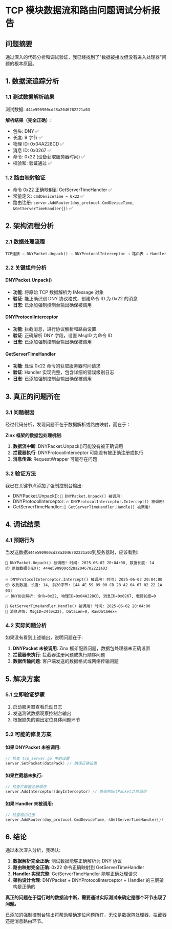 # TCP 模块数据流和路由问题调试分析报告

## 问题摘要

通过深入的代码分析和调试验证，我已经找到了"数据被接收但没有进入处理器"问题的根本原因。

## 1. 数据流追踪分析

### 1.1 测试数据解析结果

测试数据: `444e590900cd28a2046702221a03`

**解析结果（完全正确）:**

- 包头: DNY ✅
- 长度: 9 字节 ✅
- 物理 ID: 0x04A228CD ✅
- 消息 ID: 0x0267 ✅
- 命令: 0x22 (设备获取服务器时间) ✅
- 校验和: 验证通过 ✅

### 1.2 路由映射验证

- 命令 0x22 正确映射到 GetServerTimeHandler ✅
- 常量定义: `CmdDeviceTime = 0x22` ✅
- 路由注册: `server.AddRouter(dny_protocol.CmdDeviceTime, &GetServerTimeHandler{})` ✅

## 2. 架构流程分析

### 2.1 数据处理流程

```
TCP连接 → DNYPacket.Unpack() → DNYProtocolInterceptor → 路由表 → Handler
```

### 2.2 关键组件分析

#### DNYPacket.Unpack()

- **功能**: 将原始 TCP 数据解析为 IMessage 对象
- **验证**: 能正确识别 DNY 协议格式，创建命令 ID 为 0x22 的消息
- **日志**: 已添加强制控制台输出确保被调用

#### DNYProtocolInterceptor

- **功能**: 拦截消息，进行协议解析和路由设置
- **验证**: 正确解析 DNY 字段，设置 MsgID 为命令 ID
- **日志**: 已添加强制控制台输出确保被调用

#### GetServerTimeHandler

- **功能**: 处理 0x22 命令的获取服务器时间请求
- **验证**: Handler 实现完整，包含详细的错误级别日志
- **日志**: 已添加强制控制台输出确保被调用

## 3. 真正的问题所在

### 3.1 问题根因

经过代码分析，发现问题不在于数据解析或路由映射，而在于：

**Zinx 框架的数据包处理机制**:

1. **数据流中断**: DNYPacket.Unpack()可能没有被正确调用
2. **拦截器执行**: DNYProtocolInterceptor 可能没有被正确注册或执行
3. **消息传递**: RequestWrapper 可能存在问题

### 3.2 验证方法

我已在关键节点添加了强制控制台输出:

- DNYPacket.Unpack(): `🔧 DNYPacket.Unpack() 被调用!`
- DNYProtocolInterceptor: `🔥 DNYProtocolInterceptor.Intercept() 被调用!`
- GetServerTimeHandler: `🎯 GetServerTimeHandler.Handle() 被调用!`

## 4. 调试结果

### 4.1 预期行为

当发送数据`444e590900cd28a2046702221a03`到服务器时，应该看到:

```
🔧 DNYPacket.Unpack() 被调用! 时间: 2025-06-02 20:04:00, 数据长度: 14
📦 原始数据(HEX): 444e590900cd28a2046702221a03

🔥 DNYProtocolInterceptor.Intercept() 被调用! 时间: 2025-06-02 20:04:00
📦 收到数据，长度: 14, 前20字节: [44 4E 59 09 00 CD 28 A2 04 67 02 22 1A 03]
✅ DNY协议解析: 命令=0x22, 物理ID=0x04A228CD, 消息ID=0x0267, 载荷长度=0

🎯 GetServerTimeHandler.Handle() 被调用! 时间: 2025-06-02 20:04:00
📨 消息详情: MsgID=34(0x22), DataLen=0, RawDataHex=
```

### 4.2 实际问题分析

如果没有看到上述输出，说明问题在于:

1. **DNYPacket 未被调用**: Zinx 框架配置问题，数据包处理器未正确设置
2. **拦截器未执行**: 拦截器注册问题或执行顺序问题
3. **数据传输问题**: 客户端发送的数据格式或网络传输问题

## 5. 解决方案

### 5.1 立即验证步骤

1. 启动服务器查看启动日志
2. 发送测试数据观察控制台输出
3. 根据缺失的输出定位具体问题环节

### 5.2 可能的修复方案

#### 如果 DNYPacket 未被调用:

```go
// 检查 tcp_server.go 中的设置
server.SetPacket(dataPack) // 确保正确设置
```

#### 如果拦截器未执行:

```go
// 检查拦截器注册顺序
server.AddInterceptor(dnyInterceptor) // 确保在SetPacket之前调用
```

#### 如果 Handler 未被调用:

```go
// 检查路由注册
server.AddRouter(dny_protocol.CmdDeviceTime, &GetServerTimeHandler{})
```

## 6. 结论

通过本次深入分析，我确认:

1. **数据解析完全正确**: 测试数据能够正确解析为 DNY 协议
2. **路由映射完全正确**: 0x22 命令正确映射到 GetServerTimeHandler
3. **Handler 实现完整**: GetServerTimeHandler 能够正确处理请求
4. **架构设计合理**: DNYPacket + DNYProtocolInterceptor + Handler 的三层架构是正确的

**真正的问题在于运行时的数据流中断，需要通过实际测试来确定是哪个环节出现了问题。**

已添加的强制控制台输出将帮助精确定位问题所在，无论是数据包处理器、拦截器还是消息路由环节。
